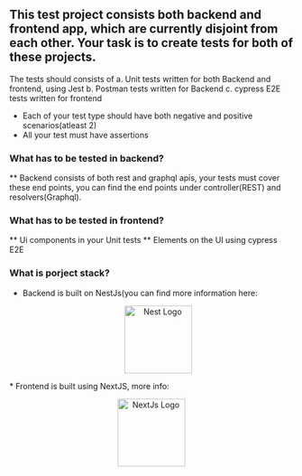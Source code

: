## This test project consists both backend and frontend app, which are currently disjoint from each other. Your task is to create tests for both of these projects.

The tests should consists of
a. Unit tests written for both Backend and frontend, using Jest
b. Postman tests written for Backend
c. cypress E2E tests written for frontend

* Each of your test type should have both negative and positive scenarios(atleast 2)
* All your test must have assertions


### What has to be tested in backend?
** Backend consists of both rest and graphql apis, your tests must cover these end points, you can find the end points under controller(REST) and resolvers(Graphql).

### What has to be tested in frontend?
** Ui components in your Unit tests
** Elements on the UI using cypress E2E


### What is porject stack?
* Backend is built on NestJs(you can find more information here: <p align="center">
  <a href="http://nestjs.com/" target="blank"><img src="https://nestjs.com/img/logo-small.svg" width="120" alt="Nest Logo" /></a>
</p>
* Frontend is built using NextJS, more info: <p align="center">
  <a href="https://nextjs.org/" target="blank"><img src="https://seeklogo.com/images/N/next-js-logo-8FCFF51DD2-seeklogo.com.png" width="120" alt="NextJs Logo" /></a>
</p>



